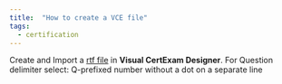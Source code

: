 ```yaml
---
title:  "How to create a VCE file"
tags:
  - certification
---
```


Create and Import a [rtf file]("/assets/documents/vce_import_file.rtf") in **Visual CertExam Designer**.
For Question delimiter select: Q-prefixed number without a dot on a separate line